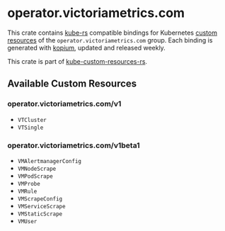 <!--
SPDX-FileCopyrightText: The kube-custom-resources-rs Authors
SPDX-License-Identifier: 0BSD
 -->

# operator.victoriametrics.com

This crate contains [kube-rs](https://kube.rs/) compatible bindings for Kubernetes [custom resources](https://kubernetes.io/docs/tasks/extend-kubernetes/custom-resources/custom-resource-definitions/) of the `operator.victoriametrics.com` group. Each binding is generated with [kopium](https://github.com/kube-rs/kopium), updated and released weekly.

This crate is part of [kube-custom-resources-rs](https://github.com/metio/kube-custom-resources-rs).

## Available Custom Resources

### operator.victoriametrics.com/v1
- `VTCluster`
- `VTSingle`
### operator.victoriametrics.com/v1beta1
- `VMAlertmanagerConfig`
- `VMNodeScrape`
- `VMPodScrape`
- `VMProbe`
- `VMRule`
- `VMScrapeConfig`
- `VMServiceScrape`
- `VMStaticScrape`
- `VMUser`
